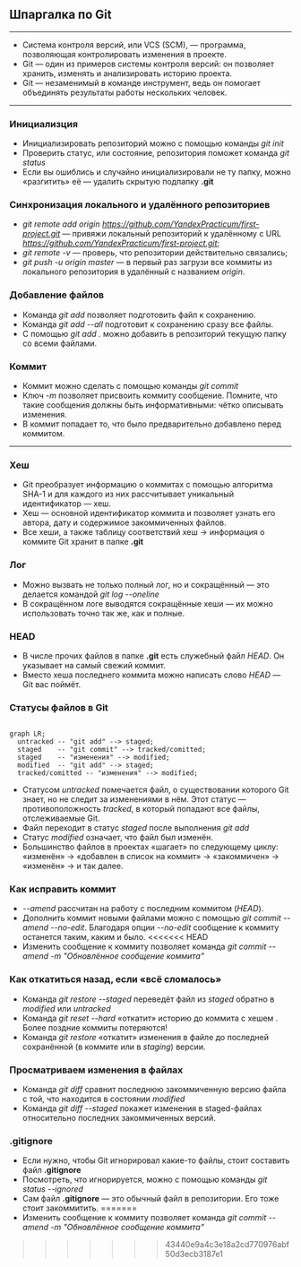 ## Шпаргалка по Git

---

* Система контроля версий, или VCS (SCM), — программа, позволяющая контролировать изменения в проекте.
* Git — один из примеров системы контроля версий: он позволяет хранить, изменять и анализировать историю проекта.
* Git — незаменимый в команде инструмент, ведь он помогает объединять результаты работы нескольких человек.

---

### Инициализция

* Инициализировать репозиторий можно с помощью команды _git init_
* Проверить статус, или состояние, репозитория поможет команда _git status_
* Если вы ошиблись и случайно инициализировали не ту папку, можно «разгитить» её — удалить скрытую подпапку **.git**

### Синхронизация локального и удалённого репозиториев
* _git remote add origin https://github.com/YandexPracticum/first-project.git_ — привяжи локальный репозиторий к удалённому с URL _https://github.com/YandexPracticum/first-project.git_;
* _git remote -v_ — проверь, что репозитории действительно связались;
* _git push -u origin master_ — в первый раз загрузи все коммиты из локального репозитория в удалённый с названием _origin_.

### Добавление файлов

* Команда _git add_ позволяет подготовить файл к сохранению.
* Команда _git add --all_ подготовит к сохранению сразу все файлы.
* С помощью _git add ._ можно добавить в репозиторий текущую папку со всеми файлами.

### Коммит

* Коммит можно сделать с помощью команды _git commit_
* Ключ _-m_ позволяет присвоить коммиту сообщение. Помните, что такие сообщения должны быть информативными: чётко описывать изменения.
* В коммит попадает то, что было предварительно добавлено перед коммитом.

---

### Хеш

* Git преобразует информацию о коммитах с помощью алгоритма SHA-1 и для каждого из них рассчитывает уникальный идентификатор — хеш.
* Хеш — основной идентификатор коммита и позволяет узнать его автора, дату и содержимое закоммиченных файлов.
* Все хеши, а также таблицу соответствий хеш → информация о коммите Git хранит в папке **.git**

### Лог

* Можно вызвать не только полный лог, но и сокращённый — это делается командой _git log --oneline_
* В сокращённом логе выводятся сокращённые хеши — их можно использовать точно так же, как и полные.

### HEAD

* В числе прочих файлов в папке **.git** есть служебный файл _HEAD_. Он указывает на самый свежий коммит.
* Вместо хеша последнего коммита можно написать слово _HEAD_ — Git вас поймёт.

### Статусы файлов в Git

```mermaid

graph LR;
  untracked -- "git add" --> staged;
  staged    -- "git commit" --> tracked/comitted;
  staged    -- "изменения" --> modified;
  modified  -- "git add" --> staged;
  tracked/comitted -- "изменения" --> modified;

``` 

* Статусом _untracked_ помечается файл, о существовании которого Git знает, но не следит за изменениями в нём. Этот статус — противоположность _tracked_, в который попадают все файлы, отслеживаемые Git.
* Файл переходит в статус _staged_ после выполнения _git add_
* Статус _modified_ означает, что файл был изменён.
* Большинство файлов в проектах «шагает» по следующему циклу: «изменён» → «добавлен в список на коммит» → «закоммичен» → «изменён» → и так далее.

### Как исправить коммит

* _--amend_ рассчитан на работу с последним коммитом (_HEAD_).
* Дополнить коммит новыми файлами можно с помощью _git commit --amend --no-edit_. Благодаря опции _--no-edit_ сообщение к коммиту останется таким, каким и было.
<<<<<<< HEAD
* Изменить сообщение к коммиту позволяет команда _git commit --amend -m "Обновлённое сообщение коммита"_

### Как откатиться назад, если «всё сломалось»

* Команда _git restore --staged <file>_ переведёт файл из _staged_ обратно в _modified_ или _untracked_
* Команда _git reset --hard <commit hash>_ «откатит» историю до коммита с хешем <hash>. Более поздние коммиты потеряются!
* Команда _git restore <file>_ «откатит» изменения в файле до последней сохранённой (в коммите или в _staging_) версии.

### Просматриваем изменения в файлах

* Команда _git diff_ сравнит последнюю закоммиченную версию файла с той, что находится в состоянии _modified_
* Команда _git diff --staged_ покажет изменения в staged-файлах относительно последних закоммиченных версий.

### .gitignore

* Если нужно, чтобы Git игнорировал какие-то файлы, стоит составить файл **.gitignore**
* Посмотреть, что игнорируется, можно с помощью команды _git status --ignored_
* Сам файл **.gitignore** — это обычный файл в репозитории. Его тоже стоит закоммитить.
=======
* Изменить сообщение к коммиту позволяет команда _git commit --amend -m "Обновлённое сообщение коммита"_
>>>>>>> 43440e9a4c3e18a2cd770976abf50d3ecb3187e1
